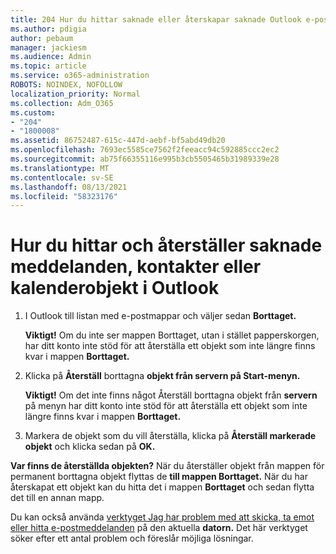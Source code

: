 ```yaml
---
title: 204 Hur du hittar saknade eller återskapar saknade Outlook e-post, kalender eller kontakter
ms.author: pdigia
author: pebaum
manager: jackiesm
ms.audience: Admin
ms.topic: article
ms.service: o365-administration
ROBOTS: NOINDEX, NOFOLLOW
localization_priority: Normal
ms.collection: Adm_O365
ms.custom:
- "204"
- "1800008"
ms.assetid: 86752487-615c-447d-aebf-bf5abd49db20
ms.openlocfilehash: 7693ec5585ce7562f2feeacc94c592885ccc2ec2
ms.sourcegitcommit: ab75f66355116e995b3cb5505465b31989339e28
ms.translationtype: MT
ms.contentlocale: sv-SE
ms.lasthandoff: 08/13/2021
ms.locfileid: "58323176"
---
```

# <a name="how-to-find-and-recover-missing-messages-contacts-or-calendar-items-in-outlook"></a>Hur du hittar och återställer saknade meddelanden, kontakter eller kalenderobjekt i Outlook

1. I Outlook till listan med e-postmappar och väljer sedan **Borttaget.** 

    **Viktigt!** Om du inte  ser mappen Borttaget, utan  i stället papperskorgen, har ditt konto inte stöd för att återställa ett objekt som inte längre finns kvar i mappen **Borttaget.**

2. Klicka på **Återställ** borttagna **objekt från servern på Start-menyn.** 

    **Viktigt!** Om det inte finns något Återställ borttagna objekt från **servern** på menyn har ditt konto inte stöd för att återställa ett objekt som inte längre finns kvar i mappen **Borttaget.**

3. Markera de objekt som du vill återställa, klicka på **Återställ markerade objekt** och klicka sedan på **OK.**

**Var finns de återställda objekten?** När du återställer objekt från mappen för permanent borttagna objekt flyttas de **till mappen Borttaget.** När du har återskapat ett objekt kan du hitta det i mappen **Borttaget** och sedan flytta det till en annan mapp.

Du kan också använda [verktyget Jag har problem med att skicka, ta emot eller hitta e-postmeddelanden](https://aka.ms/SaRA-OutlookSendReceive) på den aktuella **datorn.** Det här verktyget söker efter ett antal problem och föreslår möjliga lösningar.
